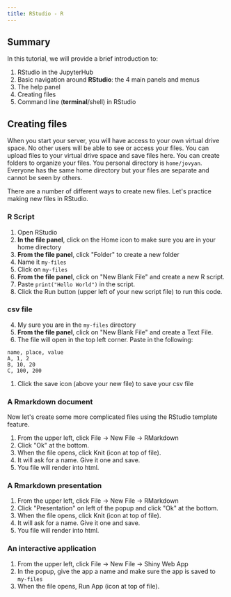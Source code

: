```yaml
---
title: RStudio - R
---
```


## Summary

In this tutorial, we will provide a brief introduction to:

1.  RStudio in the JupyterHub
2.  Basic navigation around  **RStudio**: the 4 main panels and menus
3.  The help panel
4.  Creating files
5.  Command line (**terminal**/shell) in RStudio


## Creating files

When you start your server, you will have access to your own virtual drive space. No other users will be able to see or access your files. You can upload files to your virtual drive space and save files here. You can create folders to organize your files. You personal directory is `home/jovyan`. Everyone has the same home directory but your files are separate and cannot be seen by others.

There are a number of different ways to create new files. Let's practice making new files in RStudio.

### R Script

1. Open RStudio
2. **In the file panel**, click on the Home icon to make sure you are in your home directory
2. **From the file panel**, click "Folder" to create a new folder
3. Name it `my-files`
4. Click on `my-files`
5. **From the file panel**, click on "New Blank File" and create a new R script.
6. Paste `print("Hello World")` in the script.
7. Click the Run button (upper left of your new script file) to run this code.

### csv file

4. My sure you are in the `my-files` directory
5. **From the file panel**, click on "New Blank File" and create a Text File.
6. The file will open in the top left corner. Paste in the following:
```
name, place, value
A, 1, 2
B, 10, 20
C, 100, 200
```
1. Click the save icon (above your new file) to save your csv file

### A Rmarkdown document

Now let's create some more complicated files using the RStudio template feature.

1. From the upper left, click File -> New File -> RMarkdown
2. Click "Ok" at the bottom.
3. When the file opens, click Knit (icon at top of file).
4. It will ask for a name. Give it one and save.
5. You file will render into html.

### A Rmarkdown presentation

1. From the upper left, click File -> New File -> RMarkdown
2. Click "Presentation" on left of the popup and click "Ok" at the bottom.
3. When the file opens, click Knit (icon at top of file).
4. It will ask for a name. Give it one and save.
5. You file will render into html.

### An interactive application

1. From the upper left, click File -> New File -> Shiny Web App
2. In the popup, give the app a name and make sure the app is saved to `my-files`
3. When the file opens, Run App (icon at top of file).
